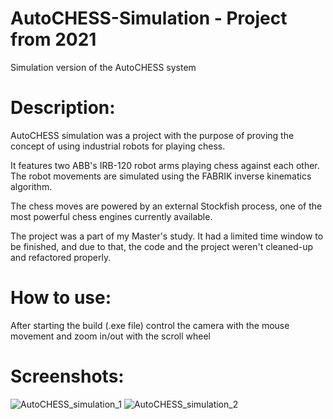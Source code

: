 # AutoCHESS-Simulation - Project from 2021
Simulation version of the AutoCHESS system

# Description:
AutoCHESS simulation was a project with the purpose of proving the concept of using industrial robots for playing chess. 

It features two ABB's IRB-120 robot arms playing chess against each other. The robot movements are simulated using the FABRIK inverse kinematics algorithm.

The chess moves are powered by an external Stockfish process, one of the most powerful chess engines currently available.

The project was a part of my Master's study. It had a limited time window to be finished, and due to that, the code and the project weren't cleaned-up and refactored properly.

# How to use:
After starting the build (.exe file) control the camera with the mouse movement and zoom in/out with the scroll wheel

# Screenshots:
![AutoCHESS_simulation_1](https://user-images.githubusercontent.com/20684273/167597027-ea9c0673-f1b1-4d43-962b-1aab4d5f3539.png)
![AutoCHESS_simulation_2](https://user-images.githubusercontent.com/20684273/167597034-16b8af94-7955-4a92-8d0b-b5987b2738a2.png)
